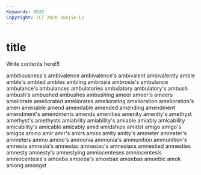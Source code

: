 ```yaml
---
Keywords: 8828
Copyright: (C) 2020 Junjie Li
---
```


# title

Write contents here!!!

ambitiousness's 
ambivalence
ambivalence's 
ambivalent 
ambivalently 
amble 
amble's 
ambled 
ambles 
ambling 
ambrosia 
ambrosia's
ambulance 
ambulance's 
ambulances 
ambulatories 
ambulatory 
ambulatory's 
ambush 
ambush's 
ambushed 
ambushes
ambushing 
ameer 
ameer's 
ameers 
ameliorate 
ameliorated 
ameliorates 
ameliorating 
amelioration 
amelioration's
amen 
amenable 
amend 
amendable 
amended 
amending 
amendment 
amendment's 
amendments 
amends
amenities 
amenity 
amenity's 
amethyst 
amethyst's 
amethysts 
amiability 
amiability's 
amiable 
amiably
amicability 
amicability's 
amicable 
amicably 
amid 
amidships 
amidst 
amigo 
amigo's 
amigos
amino 
amir 
amir's 
amirs 
amiss 
amity 
amity's 
ammeter 
ammeter's 
ammeters
ammo 
ammo's 
ammonia 
ammonia's 
ammunition 
ammunition's 
amnesia 
amnesia's 
amnesiac 
amnesiac's
amnesiacs 
amnestied 
amnesties 
amnesty 
amnesty's 
amnestying 
amniocenteses 
amniocentesis 
amniocentesis's 
amoeba
amoeba's 
amoebae 
amoebas 
amoebic 
amok 
among 
amongst 
